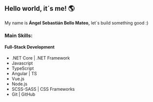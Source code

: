 <h2>Hello world, it´s me! 🌎</h2>

<p>My name is <strong>Ángel Sebastián Bello Mateo,</strong> let´s build something good :) 
 <br>

<h3>Main Skills:</h3>

**<h4>Full-Stack Development</h4>**
<ul>
  <li>.NET Core | .NET Framework</li>
  <li> Javascript </li>
 <li> TypeScript </li>
  <li> Angular | TS</li>
  <li> Vue.js</li>
  <li>Node.js</li>
  <li>SCSS-SASS | CSS Frameworks</li>
  <li>Git | GitHub</li>
</ul>
